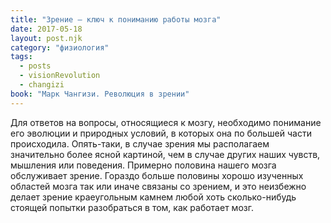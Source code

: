 ```yaml
---
title: "Зрение – ключ к пониманию работы мозга"
date: 2017-05-18
layout: post.njk
category: "физиология"
tags:
  - posts
  - visionRevolution
  - changizi
book: "Марк Чангизи. Революция в зрении"
---
```


Для ответов на вопросы, относящиеся к мозгу, необходимо понимание его эволюции и природных условий, в которых она по большей части происходила. Опять-таки, в случае зрения мы располагаем значительно более ясной картиной, чем в случае других наших чувств, мышления или поведения. Примерно половина нашего мозга обслуживает зрение. Гораздо больше половины хорошо изученных областей мозга так или иначе связаны со зрением, и это неизбежно делает зрение краеугольным камнем любой хоть сколько-нибудь стоящей попытки разобраться в том, как работает мозг.
